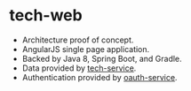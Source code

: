 # tech-web

- Architecture proof of concept.
- AngularJS single page application.
- Backed by Java 8, Spring Boot, and Gradle.
- Data provided by [tech-service](https://github.com/shaunnbarron/tech-service).
- Authentication provided by [oauth-service](https://github.com/shaunnbarron/oauth-service).


